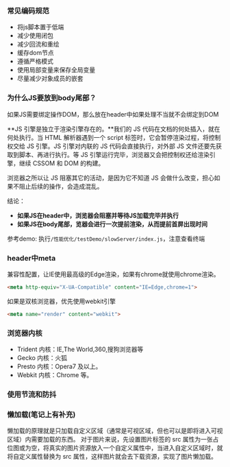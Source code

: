 ### 常见编码规范
 - 将js脚本置于低端
 - 减少使用闭包
 - 减少回流和重绘
 - 缓存dom节点
 - 遵循严格模式
 - 使用局部变量来保存全局变量
 - 尽量减少对象成员的嵌套


### 为什么JS要放到body尾部？

如果JS需要绑定操作DOM，那么放在header中如果处理不当就不会绑定到DOM

**JS 引擎是独立于渲染引擎存在的。**我们的 JS 代码在文档的何处插入，就在何处执行。当 HTML 解析器遇到一个 script 标签时，它会暂停渲染过程，将控制权交给 JS 引擎。JS 引擎对内联的 JS 代码会直接执行，对外部 JS 文件还要先获取到脚本、再进行执行。等 JS 引擎运行完毕，浏览器又会把控制权还给渲染引擎，继续 CSSOM 和 DOM 的构建。

浏览器之所以让 JS 阻塞其它的活动，是因为它不知道 JS 会做什么改变，担心如果不阻止后续的操作，会造成混乱。

结论：
 - **如果JS在header中，浏览器会阻塞并等待JS加载完毕并执行**
 - **如果JS在body尾部，览器会进行一次提前渲染，从而提前首屏出现时间**

参考demo: 执行`/性能优化/testDemo/slowServer/index.js`，注意查看终端


### header中meta

兼容性配置，让IE使用最高级的Edge渲染，如果有chrome就使用chrome渲染。
```html
<meta http-equiv="X-UA-Compatible" content="IE=Edge,chrome=1">
```

如果是双核浏览器，优先使用webkit引擎
```html 
<meta name="render" content="webkit">
```
### 浏览器内核
* Trident 内核：IE,The World,360,搜狗浏览器等
* Gecko 内核：火狐
* Presto 内核：Opera7 及以上。
* Webkit 内核：Chrome 等。

### 使用节流和防抖


### 懒加载(笔记上有补充)
懒加载的原理就是只加载自定义区域（通常是可视区域，但也可以是即将进入可视区域）内需要加载的东西。
对于图片来说，先设置图片标签的 src 属性为一张占位图或为空，将真实的图片资源放入一个自定义属性中，当进入自定义区域时，就将自定义属性替换为 src 属性，这样图片就会去下载资源，实现了图片懒加载。